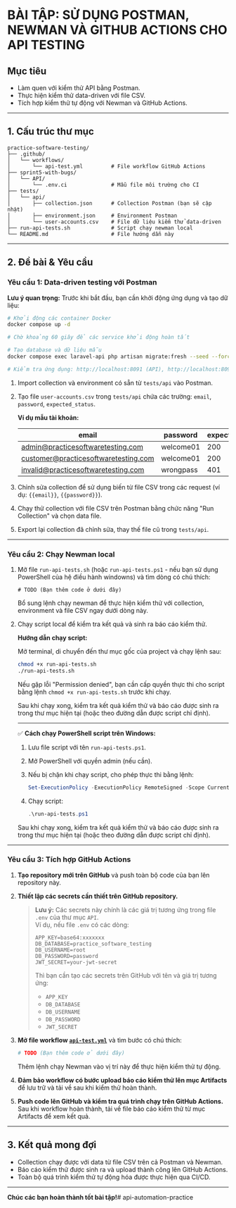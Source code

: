 # BÀI TẬP: SỬ DỤNG POSTMAN, NEWMAN VÀ GITHUB ACTIONS CHO API TESTING

## Mục tiêu
- Làm quen với kiểm thử API bằng Postman.
- Thực hiện kiểm thử data-driven với file CSV.
- Tích hợp kiểm thử tự động với Newman và GitHub Actions.

---

## 1. Cấu trúc thư mục

```
practice-software-testing/
├── .github/
│   └── workflows/
│       └── api-test.yml         # File workflow GitHub Actions
├── sprint5-with-bugs/
│   └── API/
│       └── .env.ci              # Mẫu file môi trường cho CI
├── tests/
│   └── api/
│       ├── collection.json      # Collection Postman (bạn sẽ cập nhật)
│       ├── environment.json     # Environment Postman
│       └── user-accounts.csv    # File dữ liệu kiểm thử data-driven
├── run-api-tests.sh             # Script chạy newman local
└── README.md                    # File hướng dẫn này
```

---


## 2. Đề bài & Yêu cầu

### Yêu cầu 1: Data-driven testing với Postman

**Lưu ý quan trọng:** Trước khi bắt đầu, bạn cần khởi động ứng dụng và tạo dữ liệu:

```bash
# Khởi động các container Docker
docker compose up -d

# Chờ khoảng 60 giây để các service khởi động hoàn tất

# Tạo database và dữ liệu mẫu
docker compose exec laravel-api php artisan migrate:fresh --seed --force

# Kiểm tra ứng dụng: http://localhost:8091 (API), http://localhost:8092 (UI)
```

1. Import collection và environment có sẵn từ `tests/api` vào Postman.
2. Tạo file `user-accounts.csv` trong `tests/api` chứa các trường: `email`, `password`, `expected_status`.

   **Ví dụ mẫu tài khoản:**

   | email                                | password   | expected_status |
   |--------------------------------------|------------|-----------------|
   | admin@practicesoftwaretesting.com    | welcome01  | 200             |
   | customer@practicesoftwaretesting.com | welcome01  | 200             |
   | invalid@practicesoftwaretesting.com  | wrongpass  | 401             |

3. Chỉnh sửa collection để sử dụng biến từ file CSV trong các request (ví dụ: `{{email}}`, `{{password}}`).
4. Chạy thử collection với file CSV trên Postman bằng chức năng "Run Collection" và chọn data file.
5. Export lại collection đã chỉnh sửa, thay thế file cũ trong `tests/api`.

---

### Yêu cầu 2: Chạy Newman local

1. Mở file `run-api-tests.sh` (hoặc `run-api-tests.ps1` - nếu bạn sử dụng PowerShell của hệ điều hành windowns) và tìm dòng có chú thích:
    ```
    # TODO (Bạn thêm code ở dưới đây)
    ```
    Bổ sung lệnh chạy newman để thực hiện kiểm thử với collection, environment và file CSV ngay dưới dòng này.
2. Chạy script local để kiểm tra kết quả và sinh ra báo cáo kiểm thử.

    **Hướng dẫn chạy script:**

    Mở terminal, di chuyển đến thư mục gốc của project và chạy lệnh sau:

    ```bash
    chmod +x run-api-tests.sh
    ./run-api-tests.sh
    ```

    Nếu gặp lỗi "Permission denied", bạn cần cấp quyền thực thi cho script bằng lệnh `chmod +x run-api-tests.sh` trước khi chạy.

    Sau khi chạy xong, kiểm tra kết quả kiểm thử và báo cáo được sinh ra trong thư mục hiện tại (hoặc theo đường dẫn được script chỉ định).

    ---

    ✅ **Cách chạy PowerShell script trên Windows:**

    1. Lưu file script với tên `run-api-tests.ps1`.
    2. Mở PowerShell với quyền admin (nếu cần).
    3. Nếu bị chặn khi chạy script, cho phép thực thi bằng lệnh:

        ```powershell
        Set-ExecutionPolicy -ExecutionPolicy RemoteSigned -Scope CurrentUser
        ```

    4. Chạy script:

        ```powershell
        .\run-api-tests.ps1
        ```

    Sau khi chạy xong, kiểm tra kết quả kiểm thử và báo cáo được sinh ra trong thư mục hiện tại (hoặc theo đường dẫn được script chỉ định).

---

### Yêu cầu 3: Tích hợp GitHub Actions

1. **Tạo repository mới trên GitHub** và push toàn bộ code của bạn lên repository này.

2. **Thiết lập các secrets cần thiết trên GitHub repository.**  
    > **Lưu ý:** Các secrets này chính là các giá trị tương ứng trong file `.env` của thư mục `API`.  
    > Ví dụ, nếu file `.env` có các dòng:
    > ```
    > APP_KEY=base64:xxxxxxx
    > DB_DATABASE=practice_software_testing
    > DB_USERNAME=root
    > DB_PASSWORD=password
    > JWT_SECRET=your-jwt-secret
    > ```
    > Thì bạn cần tạo các secrets trên GitHub với tên và giá trị tương ứng:
    > - `APP_KEY`
    > - `DB_DATABASE`
    > - `DB_USERNAME`
    > - `DB_PASSWORD`
    > - `JWT_SECRET`

3. **Mở file workflow [`api-test.yml`](.github/workflows/api-test.yml)** và tìm bước có chú thích:
    ```yaml
    # TODO (Bạn thêm code ở dưới đây)
    ```
    Thêm lệnh chạy Newman vào vị trí này để thực hiện kiểm thử tự động.

4. **Đảm bảo workflow có bước upload báo cáo kiểm thử lên mục Artifacts** để lưu trữ và tải về sau khi kiểm thử hoàn thành.

5. **Push code lên GitHub và kiểm tra quá trình chạy trên GitHub Actions.**  
    Sau khi workflow hoàn thành, tải về file báo cáo kiểm thử từ mục Artifacts để xem kết quả.


---

## 3. Kết quả mong đợi

- Collection chạy được với data từ file CSV trên cả Postman và Newman.
- Báo cáo kiểm thử được sinh ra và upload thành công lên GitHub Actions.
- Toàn bộ quá trình kiểm thử tự động hóa được thực hiện qua CI/CD.

---

**Chúc các bạn hoàn thành tốt bài tập!**# api-automation-practice
